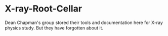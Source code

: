 # X-ray-Root-Cellar
Dean Chapman's group stored their tools and documentation here for X-ray physics study. But they have forgotten about it. 
